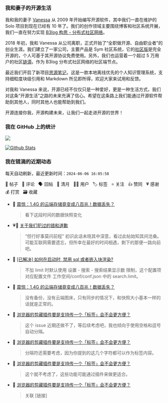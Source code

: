 ### 我和妻子的开源生活

我和我的妻子 [Vanessa](https://github.com/Vanessa219) 从 2009 年开始编写开源软件，其中我们一直在维护的 Solo 项目到现在已经有 10 年了。我们的创作领域主要围绕博客和社区系统开展，我们一直在努力实现 [B3log 构思 - 分布式社区网络](https://ld246.com/article/1546941897596)。

2018 年初，我和 Vanessa 从公司离职，正式开始了“全职做开源、自由职业者”的创业生涯。我们建立了一家公司，主要产品是 Sym 社区系统，它的[社区版](https://github.com/88250/symphony)是完全开源的，个人可基于其开源协议免费使用。另外，我们也运营着一个超过 5 万用户的社区[链滴](https://ld246.com)，作为 B3log 分布式社区网络的社区端节点。

最近我们开启了新项目[思源笔记](https://github.com/siyuan-note/siyuan)，这是一款本地离线优先的个人知识管理系统，支持细粒度块级引用和 Markdown 所见即所得，欢迎大家来试用和反馈。

对我和 Vanessa 来说，开源已经不仅仅只是一种爱好，更是一种生活方式，我们对这条“开源生活”之路的未来充满了信心。希望在这条路上我们能通过开源软件帮助到其他人，同时其他人也能帮助到我们。

开源连接你我，开源构建未来，让我们一起走进开源的世界！

### 我在 GitHub 上的统计

<a title="Hits" target="_blank" href="https://github.com/88250/88250"><img src="https://hits.b3log.org/88250/88250.svg"></a>

[![Github Stats](https://github-readme-stats.vercel.app/api?username=88250&theme=tokyonight&show_icons=true)](https://github.com/88250)

<!--events start -->

### 我在链滴的近期动态

每天自动刷新，最近更新时间：`2024-06-06 16:05:58`

📝 帖子 &nbsp; 💬 评论 &nbsp; 🗣 回帖 &nbsp; 🌙 清月 &nbsp; 👨‍💻 用户 &nbsp; 🏷️ 标签 &nbsp; ⭐️ 关注 &nbsp; 👍 赞同 &nbsp; 💗 感谢 &nbsp; 💰 打赏 &nbsp; 🗃 收藏

* 💬 [震惊：1.4G 的云端存储竟变成八百兆！数据丢失？](https://ld246.com/article/1717643380572/comment/1717651097353#comments)

  > 看下这段时间的数据快照变化
* 💗💬 [关于我们犯过的错和道歉](https://ld246.com/article/1661406340502/comment/1717648811507#comments)

  > “但行好事莫问前程” 初识此话未晓其中深意，看过此帖始知其间沧桑。 可能互联网需要遗忘，但所幸在最好的时间相遇，剩下的那便一路向前吧。
* 💬 [[已解决] 如何在启动时, 禁用 sql 或者嵌入块渲染?](https://ld246.com/article/1717643536716/comment/1717645658562#comments)

  > 不加 limit 时默认使用 设置 - 搜索 - 搜索结果显示数 限制，这个配置项对应配置文件 工作空间/conf/conf.json 中的 search.limit。
* 💬 [震惊：1.4G 的云端存储竟变成八百兆！数据丢失？](https://ld246.com/article/1717643380572/comment/1717645353872#comments)

  > 没有备份，没有云端图床，只有同步的情况下，和快照大小基本一样的话就是正常的。
* 💬 [浏览器的剪藏插件要是支持传一个「标签」会不会更方便？](https://ld246.com/article/1717640267259/comment/1717642912552#comments)

  > 这个 issue 近期还做不了，等后续考虑吧，我也倾向于使用空格和逗号自动分隔。
* 💬 [浏览器的剪藏插件要是支持传一个「标签」会不会更方便？](https://ld246.com/article/1717640267259/comment/1717642519351#comments)

  > 分隔符还需要考虑，因为你提到的这几个字符都可以作为标签内容。
* 💬 [浏览器的剪藏插件要是支持传一个「标签」会不会更方便？](https://ld246.com/article/1717640267259/comment/1717642452781#comments)

  > 这个就不考虑了，这些功能可能通过插件来做更适合。
* 💬 [浏览器的剪藏插件要是支持传一个「标签」会不会更方便？](https://ld246.com/article/1717640267259/comment/1717641317621#comments)

  > 关联 [链接]


<!--events end -->
